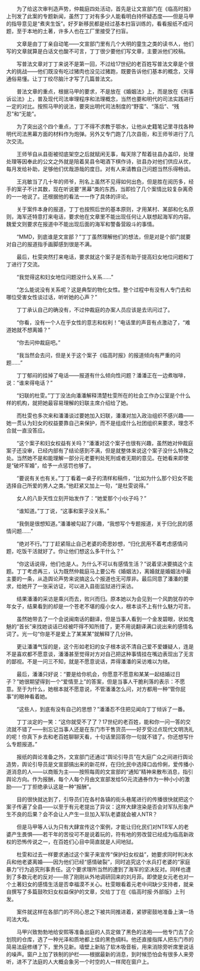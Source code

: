 　　为了给这次审判造声势，仲裁庭四处活动，首先是让文宣部门在《临高时报》上刊发了此案的专题新闻，虽然丁丁对有多少人能看明白持怀疑态度——但是马甲的指导意见是“煮夹生饭”。好歹新移民都是经过基本扫盲训练的，看看报纸不成问题，至于本地的土著，许多人也在工厂里接受了扫盲。

　　文章是由丁丁亲自动笔——文宣部门里有几个大明的童生之类的读书人，他们写的文章就算是白话文也酸不可言，丁丁很少要他们写文章，主要派他们校稿。

　　写普法文章对丁丁来说不是第一回，不过给17世纪的老百姓写普法文章是个很大的挑战——他们既没有吃过猪肉也没见过猪跑，既要告诉他们基本的概念，又得通俗易懂。让丁丁绞尽脑汁才写了几篇普法文。

　　普法文章的重点，根据马甲的要求，不是放在《婚姻法》上，而是放在《刑事诉讼法》上，普及现代司法审理程序和法理概念，当然也要和明代的司法实践进行一定的对比。按照马甲的说法，要突出明代司法制度的“野蛮”、“落后”、“残忍”和“无能”。

　　为了突出这个四个重点，丁丁不得不求教于鄂水，让他从史籍笔记里寻找各种明代司法黑幕方面的材料作为炮弹。另外又专门跑了几次县衙，和王师爷进行了几次交流。

　　王师爷自从县衙被彻底架空之后就赋闲无事，每天除了帮着驻县办盖印，处理处理等因奉此的公文之外就是陪着吴县令喝酒下棋作诗，驻县办对他们供应从优，每月发给补助，足够他们优哉游哉的度日。对有人来请教自己问题当然乐得畅谈。

　　王兆敏当了几十年的师爷，刑名上虽然不见得如何出色，但是胜在阅历多，经手的案子不计其数，现在听说要“黑幕”类的东西，当即捡了几个案情比较复杂离奇的一一地说了。还根据他的看法一一作了具体的评论。

　　关于案件本身的报道，丁丁也按照后世的基本原则，才用某村、某部和化名原则，海军还特意打来电话，要求他在文章里不能出现任何让人联想起海军的内容。魏爱文则要求在报道中不能出现后面的海军和警备营殴斗的事情。

　　“MMD，到底谁是文宣部？”丁丁虽然理解他们的想法，但是对是个部门就要对自己的报道指手画脚感到很是不满。

　　最后，杜雯突然打来电话，要求就这个案子是否有助于提高妇女地位问题和丁丁进行了交流。

　　“我觉得这和妇女地位问题没什么关系……”

　　“怎么能说没有关系呢？这是典型的物化女性。整个过程中有没有人专门去和哪位受害女性谈过话，听听她的心声？”

　　丁丁承认自己的确没有，不过仲裁庭的办案人员应该是去讯问过了。

　　“你看，没有一个人在乎女性的意志和权利！”电话里的声音有点激动了，“难道她就不想离婚？”

　　“你去问仲裁庭吧。”

　　“我当然会去问，但是关于这个案子《临高时报》的报道倾向有严重的问题……”

　　丁丁郁闷的挂掉了电话——报道有什么倾向性问题？潘潘正在一边煮咖啡，说：“谁来得电话？”

　　“妇联的杜雯。”丁丁没法向潘潘解释清楚杜雯所在的社会工作办公室是个什么样的机构，就把她最容易理解的妇联主席介绍给了她。

　　而杜雯也多次来和潘潘谈过要她加入妇联，潘潘对加入政治组织不感兴趣——她一贯认为妇女的权益要靠自己来保护，而不是组成什么社团组织来要求，理念不合就一直没答应。

　　“这个案子和妇女权益有关吗？”潘潘对这个案子也很有兴趣，虽然她对仲裁庭案子还没审，已经内部有了结论感到不满，但是就整体来说这个案子没什么特殊之处。当然她不是和能理解一部分元老要判处死刑或者无期的意见。在她看来即使是“破坏军婚”，给予一点惩罚也够了。

　　“要说有关也有关。”丁丁看着一桌子的清样和稿件，“比如为什么那个妇女不能选择自己所爱的男人之类。”他赶紧又加上一句，“是杜雯说得。”

　　女人的八卦天性立刻开始发作了：“她爱那个小伙子吗？”

　　“谁知道。”丁丁说，“这事和案子没关系。”

　　“我倒是很想知道。”潘潘被勾起了兴趣，“我想写个专题报道，关于归化民的感情问题……”

　　“绝对不行。”丁丁赶紧阻止自己老婆的奇思妙想，“归化民用不着考虑感情问题，吃饭干活就好了。你让他们想这么多干什么？”

　　“你这话说得，他们也是人。为什么不可以有感情生活？”说着坚决要搞这个主题。丁丁考虑再三，认为既然仲裁庭马上要公布《婚姻法》，离婚就是婚姻法中最主要的一条，从造舆论声势来说搞这么个报道也无可厚非。最后同意了潘潘的要求，给她开了一张采访证，可以进入县衙监狱进行采访。

　　结果潘潘的采访是乘兴而去，败兴而归。原本她以为会见到一个风韵犹存的中年女子，结果看到的却是一个苍老不堪的瘦小女人，根本谈不上有什么魅力可言。

　　虽然她带去了一个会说闽南话的翻译，但是当事人看到一个金发碧眼，状如鬼魅的“首长”来找她谈话已经被吓得不知所措了，更不用说翻译满口说出来的感情名词了。光一句“你是不是爱上了某某某”就解释了几分钟。

　　更让潘潘气馁的是，这个形如老妇的女子根本说不清自己爱不爱嫌疑人，连是不是喜欢都不愿意谈，潘潘甚至觉得对方对自己把这种事情挂在嘴边表现出了无言的鄙视。不是一问三不知，就是不愿意说话，弄得潘潘的采访难以为继。

　　最后，潘潘只好说：“要是给你机会，你愿意不愿意和某某一起结婚过日子？”她很期望得到一个“爱情至上”的答案，但是当事人干脆利落的表示：不愿意。至于为什么，她根本就不愿意说，不管潘潘怎么问，对方都用一种“管你屁事”的眼神看着她。

　　“这些人，到底有没有自己的思想？”潘潘忍不住把见闻向丁丁倾诉了一番。

　　丁丁淡定的一笑：“这你就受不了了？17世纪的老百姓，能和你一问一答的交流就不错了——别忘记当事人还是在东门市干售货员——好歹受过点现代文明洗礼的呢！你真下乡去和老百姓聊聊天看，十句话里回答你一句就不错了。你还想写什么专题报道。”

　　报纸的舆论准备之外，文宣部门还通过“舆论引导员”在大庭广众之间进行舆论造势，舆论引导员是文宣部搞出来的新花样，在归化民中选择口齿伶俐，爱传播小道消息的人——以商贩为主——按照每周的文宣部的“通知”精神来散布消息，指引舆论方向。作为报酬，每个人每个月由文宣部发给50元流通券作为一种小小的激励——丁丁拒绝承认这是一种“报酬”。

　　目的很快就达到了，引导员们在各村各镇的街头巷尾进行的传播很快就把这个案子传遍了全县——以至于有元老提出了异议：这样大肆渲染是否会对军队形象产生不良的后果？会不会让人产生一旦加入军队老婆就会被人NTR？

　　但是马甲等人认为只有大肆宣传这个案例，才能让归化民们对NTR军人的老婆产生畏惧——若干年的苦役可不是说着玩的，符有地的劳改营已经成为临高新政权的恐怖传说之一，在百姓们心目中简直就是人间地狱。

　　杜雯和过去一样要求通过这个案子来宣传“保护妇女权益”，她要求同时判决水兵和他老婆离婚——因为他们已经“感情破裂”，同时追究这个水兵打老婆的“家庭暴力”行为追究刑事责任。这个要求理所当然的遭到了海军的坚决反对。同样也遭到了多数元老的反对——除了刚刚从外地调研回来的刘月菲。即使是女元老也对一个土著妇女的感情生活是否幸福漠不关心。杜雯眼看着元老中间缺少支持者，就亲自撰写了多篇鼓吹妇女权益保护的文章，交给丁丁在《临高时报·外部版》上刊发。

　　案件就这样在各部门的不同心思之下被共同推进着，紧锣密鼓地准备上演一场司法大戏。

　　马甲兴致勃勃地给安熙等准备出庭的人员定做了黑色的法袍——他专门去了企划院的仓库，选了一种光泽和质地都上佳的黑色绸料。他还直接指挥人把东门市的简易法庭修缮了下，里外见新。墙壁上新贴了软木吸音板，用来消除旁听席里说话的噪声。窗户上加了铁制的护栏——根据最新的消息，到时候恐怕会有很多人来旁听，进不了法庭的人大概会象另一个时空的人一样爬在窗户上。
